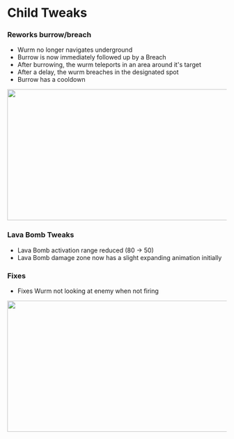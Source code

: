 # Child Tweaks

### Reworks burrow/breach

- Wurm no longer navigates underground
- Burrow is now immediately followed up by a Breach
- After burrowing, the wurm teleports in an area around it's target
- After a delay, the wurm breaches in the designated spot
- Burrow has a cooldown

<img src="https://s14.gifyu.com/images/bsjxg.gif" width="600" height="300" />

### Lava Bomb Tweaks

- Lava Bomb activation range reduced (80 -> 50)
- Lava Bomb damage zone now has a slight expanding animation initially

### Fixes

- Fixes Wurm not looking at enemy when not firing

<img src="https://s14.gifyu.com/images/bsjx4.gif" width="600" height="300" />
